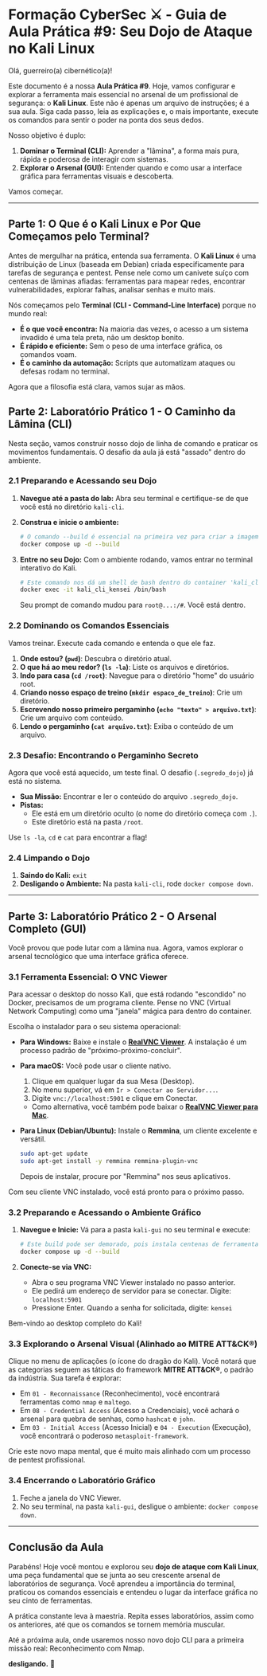 # Formação CyberSec ⚔️ - Guia de Aula Prática #9: Seu Dojo de Ataque no Kali Linux

Olá, guerreiro(a) cibernético(a)!

Este documento é a nossa **Aula Prática #9**. Hoje, vamos configurar e explorar a ferramenta mais essencial no arsenal de um profissional de segurança: o **Kali Linux**. Este não é apenas um arquivo de instruções; é a sua aula. Siga cada passo, leia as explicações e, o mais importante, execute os comandos para sentir o poder na ponta dos seus dedos.

Nosso objetivo é duplo:
1.  **Dominar o Terminal (CLI):** Aprender a "lâmina", a forma mais pura, rápida e poderosa de interagir com sistemas.
2.  **Explorar o Arsenal (GUI):** Entender quando e como usar a interface gráfica para ferramentas visuais e descoberta.

Vamos começar.

---

## Parte 1: O Que é o Kali Linux e Por Que Começamos pelo Terminal?

Antes de mergulhar na prática, entenda sua ferramenta. O **Kali Linux** é uma distribuição de Linux (baseada em Debian) criada especificamente para tarefas de segurança e pentest. Pense nele como um canivete suíço com centenas de lâminas afiadas: ferramentas para mapear redes, encontrar vulnerabilidades, explorar falhas, analisar senhas e muito mais.

Nós começamos pelo **Terminal (CLI - Command-Line Interface)** porque no mundo real:

* **É o que você encontra:** Na maioria das vezes, o acesso a um sistema invadido é uma tela preta, não um desktop bonito.
* **É rápido e eficiente:** Sem o peso de uma interface gráfica, os comandos voam.
* **É o caminho da automação:** Scripts que automatizam ataques ou defesas rodam no terminal.

Agora que a filosofia está clara, vamos sujar as mãos.

## Parte 2: Laboratório Prático 1 - O Caminho da Lâmina (CLI)

Nesta seção, vamos construir nosso dojo de linha de comando e praticar os movimentos fundamentais. O desafio da aula já está "assado" dentro do ambiente.

### 2.1 Preparando e Acessando seu Dojo

1.  **Navegue até a pasta do lab:**
    Abra seu terminal e certifique-se de que você está no diretório `kali-cli`.

2.  **Construa e inicie o ambiente:**
    ```bash
    # O comando --build é essencial na primeira vez para criar a imagem com o desafio.
    docker compose up -d --build
    ```

3.  **Entre no seu Dojo:**
    Com o ambiente rodando, vamos entrar no terminal interativo do Kali.
    ```bash
    # Este comando nos dá um shell de bash dentro do container 'kali_cli_kensei'
    docker exec -it kali_cli_kensei /bin/bash
    ```
    Seu prompt de comando mudou para `root@...:/#`. Você está dentro.

### 2.2 Dominando os Comandos Essenciais

Vamos treinar. Execute cada comando e entenda o que ele faz.

1.  **Onde estou? (`pwd`)**: Descubra o diretório atual.
2.  **O que há ao meu redor? (`ls -la`)**: Liste os arquivos e diretórios.
3.  **Indo para casa (`cd /root`)**: Navegue para o diretório "home" do usuário root.
4.  **Criando nosso espaço de treino (`mkdir espaco_de_treino`)**: Crie um diretório.
5.  **Escrevendo nosso primeiro pergaminho (`echo "texto" > arquivo.txt`)**: Crie um arquivo com conteúdo.
6.  **Lendo o pergaminho (`cat arquivo.txt`)**: Exiba o conteúdo de um arquivo.

### 2.3 Desafio: Encontrando o Pergaminho Secreto

Agora que você está aquecido, um teste final. O desafio (`.segredo_dojo`) já está no sistema.

* **Sua Missão:** Encontrar e ler o conteúdo do arquivo `.segredo_dojo`.
* **Pistas:**
    * Ele está em um diretório oculto (o nome do diretório começa com `.`).
    * Este diretório está na pasta `/root`.

Use `ls -la`, `cd` e `cat` para encontrar a flag!

### 2.4 Limpando o Dojo

1.  **Saindo do Kali:** `exit`
2.  **Desligando o Ambiente:** Na pasta `kali-cli`, rode `docker compose down`.

---

## Parte 3: Laboratório Prático 2 - O Arsenal Completo (GUI)

Você provou que pode lutar com a lâmina nua. Agora, vamos explorar o arsenal tecnológico que uma interface gráfica oferece.

### 3.1 Ferramenta Essencial: O VNC Viewer

Para acessar o desktop do nosso Kali, que está rodando "escondido" no Docker, precisamos de um programa cliente. Pense no VNC (Virtual Network Computing) como uma "janela" mágica para dentro do container.

Escolha o instalador para o seu sistema operacional:

* **Para Windows:** Baixe e instale o **[RealVNC Viewer](https://www.realvnc.com/en/connect/download/viewer/windows/)**. A instalação é um processo padrão de "próximo-próximo-concluir".

* **Para macOS:** Você pode usar o cliente nativo.
    1.  Clique em qualquer lugar da sua Mesa (Desktop).
    2.  No menu superior, vá em `Ir > Conectar ao Servidor...`.
    3.  Digite `vnc://localhost:5901` e clique em Conectar.
    * Como alternativa, você também pode baixar o **[RealVNC Viewer para Mac](https://www.realvnc.com/en/connect/download/viewer/macos/)**.

* **Para Linux (Debian/Ubuntu):** Instale o **Remmina**, um cliente excelente e versátil.
    ```bash
    sudo apt-get update
    sudo apt-get install -y remmina remmina-plugin-vnc
    ```
    Depois de instalar, procure por "Remmina" nos seus aplicativos.

Com seu cliente VNC instalado, você está pronto para o próximo passo.

### 3.2 Preparando e Acessando o Ambiente Gráfico

1.  **Navegue e Inicie:**
    Vá para a pasta `kali-gui` no seu terminal e execute:
    ```bash
    # Este build pode ser demorado, pois instala centenas de ferramentas.
    docker compose up -d --build
    ```

2.  **Conecte-se via VNC:**
    * Abra o seu programa VNC Viewer instalado no passo anterior.
    * Ele pedirá um endereço de servidor para se conectar. Digite: `localhost:5901`
    * Pressione Enter. Quando a senha for solicitada, digite: `kensei`

Bem-vindo ao desktop completo do Kali!

### 3.3 Explorando o Arsenal Visual (Alinhado ao MITRE ATT&CK®)

Clique no menu de aplicações (o ícone do dragão do Kali). Você notará que as categorias seguem as táticas do framework **MITRE ATT&CK®**, o padrão da indústria. Sua tarefa é explorar:

* Em `01 - Reconnaissance` (Reconhecimento), você encontrará ferramentas como `nmap` e `maltego`.
* Em `08 - Credential Access` (Acesso a Credenciais), você achará o arsenal para quebra de senhas, como `hashcat` e `john`.
* Em `03 - Initial Access` (Acesso Inicial) e `04 - Execution` (Execução), você encontrará o poderoso `metasploit-framework`.

Crie este novo mapa mental, que é muito mais alinhado com um processo de pentest profissional.

### 3.4 Encerrando o Laboratório Gráfico

1.  Feche a janela do VNC Viewer.
2.  No seu terminal, na pasta `kali-gui`, desligue o ambiente: `docker compose down`.

---

## Conclusão da Aula

Parabéns! Hoje você montou e explorou seu **dojo de ataque com Kali Linux**, uma peça fundamental que se junta ao seu crescente arsenal de laboratórios de segurança. Você aprendeu a importância do terminal, praticou os comandos essenciais e entendeu o lugar da interface gráfica no seu cinto de ferramentas.

A prática constante leva à maestria. Repita esses laboratórios, assim como os anteriores, até que os comandos se tornem memória muscular.

Até a próxima aula, onde usaremos nosso novo dojo CLI para a primeira missão real: Reconhecimento com Nmap.

**desligando.** 🥷

